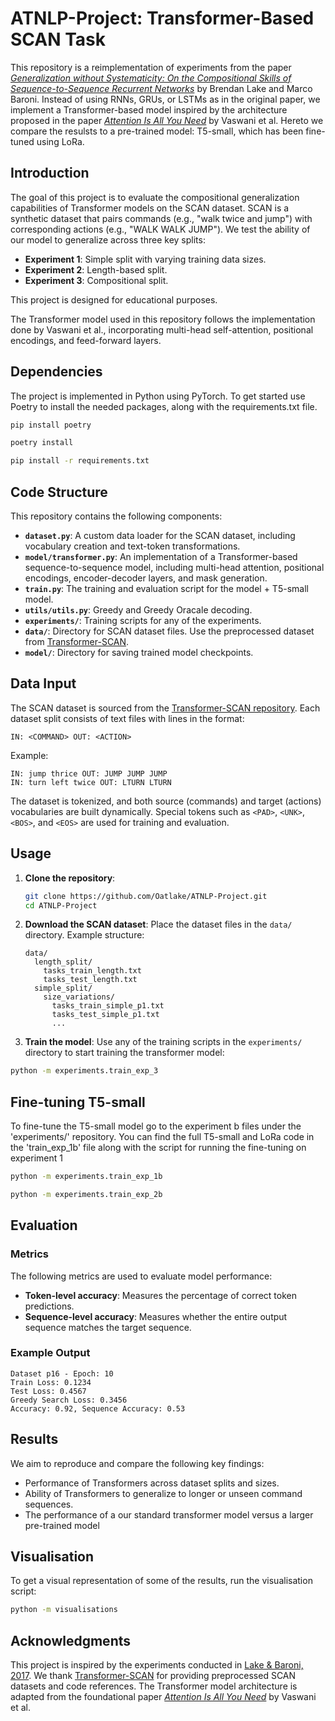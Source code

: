 # ATNLP-Project: Transformer-Based SCAN Task

This repository is a reimplementation of experiments from the paper [*Generalization without Systematicity: On the Compositional Skills of Sequence-to-Sequence Recurrent Networks*](https://arxiv.org/abs/1711.00350) by Brendan Lake and Marco Baroni. Instead of using RNNs, GRUs, or LSTMs as in the original paper, we implement a Transformer-based model inspired by the architecture proposed in the paper [*Attention Is All You Need*](https://arxiv.org/abs/1706.03762) by Vaswani et al. Hereto we compare the resulsts to a pre-trained model: T5-small, which has been fine-tuned using LoRa.


## Introduction
The goal of this project is to evaluate the compositional generalization capabilities of Transformer models on the SCAN dataset. SCAN is a synthetic dataset that pairs commands (e.g., "walk twice and jump") with corresponding actions (e.g., "WALK WALK JUMP"). We test the ability of our model to generalize across three key splits:
- **Experiment 1**: Simple split with varying training data sizes.
- **Experiment 2**: Length-based split.
- **Experiment 3**: Compositional split.

This project is designed for educational purposes.

The Transformer model used in this repository follows the implementation done by Vaswani et al., incorporating multi-head self-attention, positional encodings, and feed-forward layers.


## Dependencies
The project is implemented in Python using PyTorch. To get started use Poetry to install the needed packages, along with the requirements.txt file.
```bash
pip install poetry

poetry install

pip install -r requirements.txt

```


## Code Structure
This repository contains the following components:
- **`dataset.py`**: A custom data loader for the SCAN dataset, including vocabulary creation and text-token transformations.
- **`model/transformer.py`**: An implementation of a Transformer-based sequence-to-sequence model, including multi-head attention, positional encodings, encoder-decoder layers, and mask generation.
- **`train.py`**: The training and evaluation script for the model + T5-small model.
- **`utils/utils.py`**: Greedy and Greedy Oracale decoding.
- **`experiments/`**: Training scripts for any of the experiments.
- **`data/`**: Directory for SCAN dataset files. Use the preprocessed dataset from [Transformer-SCAN](https://github.com/jlrussin/transformer_scan).
- **`model/`**: Directory for saving trained model checkpoints.


## Data Input
The SCAN dataset is sourced from the [Transformer-SCAN repository](https://github.com/jlrussin/transformer_scan). Each dataset split consists of text files with lines in the format:
```
IN: <COMMAND> OUT: <ACTION>
```
Example:
```
IN: jump thrice OUT: JUMP JUMP JUMP
IN: turn left twice OUT: LTURN LTURN
```

The dataset is tokenized, and both source (commands) and target (actions) vocabularies are built dynamically. Special tokens such as `<PAD>`, `<UNK>`, `<BOS>`, and `<EOS>` are used for training and evaluation.


## Usage
1. **Clone the repository**:
    ```bash
    git clone https://github.com/Oatlake/ATNLP-Project.git
    cd ATNLP-Project
    ```

2. **Download the SCAN dataset**:
    Place the dataset files in the `data/` directory. Example structure:
    ```
    data/
      length_split/
        tasks_train_length.txt
        tasks_test_length.txt
      simple_split/
        size_variations/
          tasks_train_simple_p1.txt
          tasks_test_simple_p1.txt
          ...
    ```

3. **Train the model**:
    Use any of the training scripts in the `experiments/` directory to start training the transformer model:
```bash
python -m experiments.train_exp_3
```

## Fine-tuning T5-small
   To fine-tune the T5-small model go to the experiment b files under the 'experiments/' repository. You can find the full T5-small and LoRa code in the 'train_exp_1b' file along with the script for running the fine-tuning on experiment 1
```bash
python -m experiments.train_exp_1b
```
```bash
python -m experiments.train_exp_2b
```
## Evaluation
### Metrics
The following metrics are used to evaluate model performance:
- **Token-level accuracy**: Measures the percentage of correct token predictions.
- **Sequence-level accuracy**: Measures whether the entire output sequence matches the target sequence.

### Example Output
```plaintext
Dataset p16 - Epoch: 10
Train Loss: 0.1234
Test Loss: 0.4567
Greedy Search Loss: 0.3456
Accuracy: 0.92, Sequence Accuracy: 0.53
```

## Results
We aim to reproduce and compare the following key findings:
- Performance of Transformers across dataset splits and sizes.
- Ability of Transformers to generalize to longer or unseen command sequences.
- The performance of a our standard transformer model versus a larger pre-trained model

## Visualisation
To get a visual representation of some of the results, run the visualisation script:
```bash
python -m visualisations
```

## Acknowledgments
This project is inspired by the experiments conducted in [Lake & Baroni, 2017](https://arxiv.org/abs/1711.00350). We thank [Transformer-SCAN](https://github.com/jlrussin/transformer_scan) for providing preprocessed SCAN datasets and code references. The Transformer model architecture is adapted from the foundational paper [*Attention Is All You Need*](https://arxiv.org/abs/1706.03762) by Vaswani et al.
